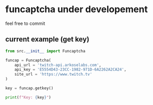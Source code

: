 # funcaptcha under developement
feel free to commit


## current example (get key)

```python
from src.__init__ import Funcaptcha

funcap = Funcaptcha(
    api_url = 'twitch-api.arkoselabs.com',
    api_key = 'E5554D43-23CC-1982-971D-6A2262A2CA24',
    site_url = 'https://www.twitch.tv'
)

key = funcap.getkey()

print(f"Key: {key}")
```
